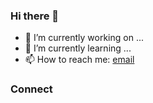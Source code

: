 ### Hi there 👋

- 🔭 I’m currently working on ...
- 🌱 I’m currently learning ...
- 📫 How to reach me: [email](mailto:mcanamhello@gmail.com)

<!--
- 👯 I’m looking to collaborate on ...
- 🤔 I’m looking for help with ...
- 💬 Ask me about ...
- 😄 Pronouns: ...
- ⚡ Fun fact: ...
-->


### Connect
